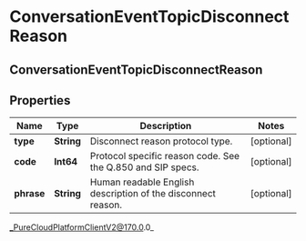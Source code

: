 # ConversationEventTopicDisconnectReason

## ConversationEventTopicDisconnectReason

## Properties

|Name | Type | Description | Notes|
|------------ | ------------- | ------------- | -------------|
| **type** | **String** | Disconnect reason protocol type. | [optional] |
| **code** | **Int64** | Protocol specific reason code. See the Q.850 and SIP specs. | [optional] |
| **phrase** | **String** | Human readable English description of the disconnect reason. | [optional] |



_PureCloudPlatformClientV2@170.0.0_
